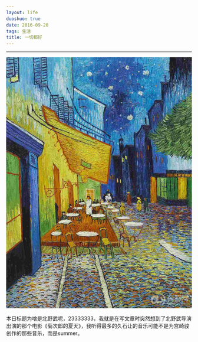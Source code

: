 ```yaml
---
layout: life
duoshuo: true
date: 2016-09-20
tags: 生活
title: 一切都好
---
```


******

![hello](/life/2016/2016res/hello.jpg)

 本日标题为啥是北野武呢，23333333，我就是在写文章时突然想到了北野武导演出演的那个电影《菊次郎的夏天》，我听得最多的久石让的音乐可能不是为宫崎骏创作的那些音乐，而是summer。
